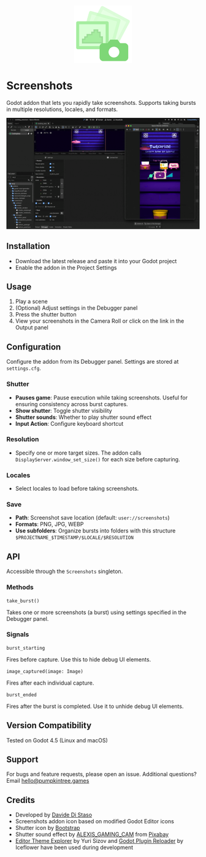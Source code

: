 <p align="center">
<img src="store_assets/icon.svg" width=150>
</p>

# Screenshots
Godot addon that lets you rapidly take screenshots. Supports taking bursts in multiple resolutions, locales, and formats.

<p align="center">
<img src="store_assets/taking_a_burst.gif">
</p>

## Installation
- Download the latest release and paste it into your Godot project
- Enable the addon in the Project Settings

## Usage
1. Play a scene
2. (Optional) Adjust settings in the Debugger panel
3. Press the shutter button
4. View your screenshots in the Camera Roll or click on the link in the Output panel

## Configuration
Configure the addon from its Debugger panel. Settings are stored at `settings.cfg`.
### Shutter

- **Pauses game**: Pause execution while taking screenshots. Useful for ensuring consistency across burst captures.
- **Show shutter**: Toggle shutter visibility
- **Shutter sounds**: Whether to play shutter sound effect
- **Input Action**: Configure keyboard shortcut

### Resolution
- Specify one or more target sizes. The addon calls `DisplayServer.window_set_size()` for each size before capturing.

### Locales
- Select locales to load before taking screenshots.

### Save
- **Path**: Screenshot save location (default: `user://screenshots`)
- **Formats**: PNG, JPG, WEBP
- **Use subfolders**: Organize bursts into folders with this structure `$PROJECTNAME_$TIMESTAMP/$LOCALE/$RESOLUTION`

## API
Accessible through the `Screenshots` singleton.
### Methods

```gdscript
take_burst()
```
Takes one or more screenshots (a burst) using settings specified in the Debugger panel.

### Signals
```gdscript
burst_starting
```
Fires before capture. Use this to hide debug UI elements.

```gdscript
image_captured(image: Image)
```
Fires after each individual capture.

```gdscript
burst_ended
```
Fires after the burst is completed. Use it to unhide debug UI elements.

## Version Compatibility
Tested on Godot 4.5 (Linux and macOS)

## Support
For bugs and feature requests, please open an issue. Additional questions? Email [hello@pumpkintree.games](mailto:hello@pumpkintree.games)

## Credits
- Developed by [Davide Di Staso](http://www.pumpkintree.games)
- Screenshots addon icon based on modified Godot Editor icons
- Shutter icon by [Bootstrap](https://github.com/twbs/icons)
- Shutter sound effect by [ALEXIS_GAMING_CAM](https://pixabay.com/users/alexis_gaming_cam-50011695/) from [Pixabay](https://pixabay.com/)
- [Editor Theme Explorer](https://github.com/YuriSizov/godot-editor-theme-explorer) by Yuri Sizov and [Godot Plugin Reloader](https://github.com/kenyoni-software/godot-addons) by Iceflower have been used during development